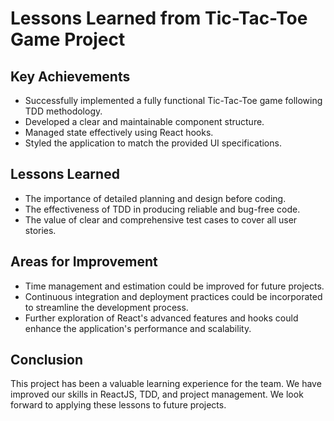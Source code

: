 # Lessons Learned from Tic-Tac-Toe Game Project

## Key Achievements
- Successfully implemented a fully functional Tic-Tac-Toe game following TDD methodology.
- Developed a clear and maintainable component structure.
- Managed state effectively using React hooks.
- Styled the application to match the provided UI specifications.

## Lessons Learned
- The importance of detailed planning and design before coding.
- The effectiveness of TDD in producing reliable and bug-free code.
- The value of clear and comprehensive test cases to cover all user stories.

## Areas for Improvement
- Time management and estimation could be improved for future projects.
- Continuous integration and deployment practices could be incorporated to streamline the development process.
- Further exploration of React's advanced features and hooks could enhance the application's performance and scalability.

## Conclusion
This project has been a valuable learning experience for the team. We have improved our skills in ReactJS, TDD, and project management. We look forward to applying these lessons to future projects.